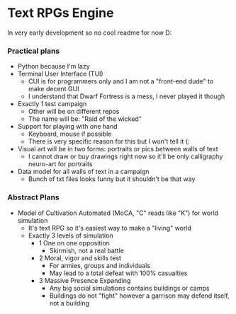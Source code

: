 # Text RPGs Engine

In very early development so no cool readme for now D:

### Practical plans

* Python because I'm lazy
* Terminal User Interface (TUI)
  - CUI is for programmers only and I am not a "front-end dude" to make decent GUI
  - I understand that Dwarf Fortress is a mess, I never played it though
* Exactly 1 test campaign
  - Other will be on different repos
  - The name will be: "Raid of the wicked"
* Support for playing with one hand
  - Keyboard, mouse if possible
  - There is very specific reason for this but I won't tell it (:
* Visual art will be in two forms: portraits or pics between walls of text
  - I cannot draw or buy drawings right now so it'll be only calligraphy neuro-art for portraits
* Data model for all walls of text in a campaign
  - Bunch of txt files looks funny but it shouldn't be that way
 
### Abstract Plans

* Model of Cultivation Automated (MoCA, "C" reads like "K") for world simulation
  - It's text RPG so it's easiest way to make a "living" world
  - Exactly 3 levels of simulation
    * 1 One on one opposition
      * Skirmish, not a real battle
    * 2 Moral, vigor and skills test
      - For armies, groups and individuals
      - May lead to a total defeat with 100% casualties
    * 3 Massive Presence Expanding
      - Any big social simulations contains buildings or camps
      - Buildings do not "fight" however a garrison may defend itself, not a building
